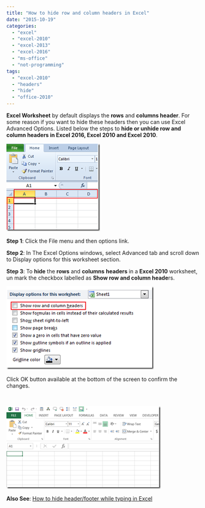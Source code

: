 ```yaml
---
title: "How to hide row and column headers in Excel"
date: "2015-10-19"
categories: 
  - "excel"
  - "excel-2010"
  - "excel-2013"
  - "excel-2016"
  - "ms-office"
  - "not-programming"
tags: 
  - "excel-2010"
  - "headers"
  - "hide"
  - "office-2010"
---
```


**Excel Worksheet** by default displays the **rows** and **columns header**. For some reason if you want to hide these headers then you can use Excel Advanced Options. Listed below the steps to **hide or unhide row and column headers in Excel 2016, Excel 2010 and Excel 2010**.

[![row and column headers in Excel 2013 and Excel 2010](images/1_image_thumb21.png "row and column headers in Excel 2013 and Excel 2010")](http://blogmines.com/blog/wp-content/uploads/2010/10/image21.png)

**Step 1**: Click the File menu and then options link.

**Step 2**: In The Excel Options windows, select Advanced tab and scroll down to Display options for this worksheet section.

**Step 3**: To **hide** the **rows** and **columns** **headers** in a **Excel 2010** worksheet, un mark the checkbox labelled as **Show row and column heade**rs.

[![Show row and column headers in Excel 2013 and Excel 2010](images/1_image_thumb22.png "Show row and column headers in Excel 2013 and Excel 2010")](http://blogmines.com/blog/wp-content/uploads/2010/10/image22.png)

Click OK button available at the bottom of the screen to confirm the changes.

 

[![Excel worksheet without row and column header](images/8_image_thumb.png "Excel worksheet without row and column header")](http://blogmines.com/blog/wp-content/uploads/2014/11/image.png)

**Also See**: [How to hide header/footer while typing in Excel](http://blogmines.com/blog/how-to-hide-headerfooter-while-typing-in-excel-2010/)
